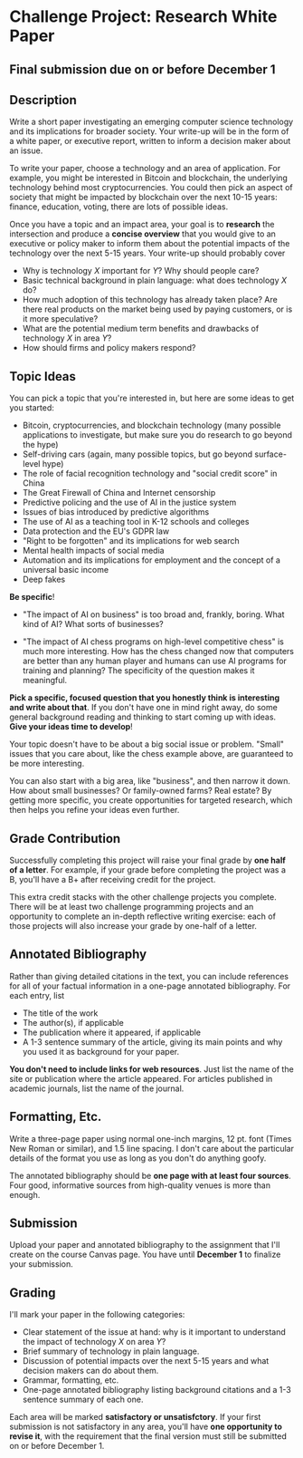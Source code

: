 # Challenge Project: Research White Paper

## Final submission due on or before December 1

## Description

Write a short paper investigating an emerging computer science technology and its implications for broader society. 
Your write-up will be in the form of a white paper, or executive report, written to inform a decision maker about an issue.

To write your paper, choose a technology and an area of application. For example, you might be interested in Bitcoin and blockchain,
the underlying technology behind most cryptocurrencies. You could then pick an aspect of society that might be impacted by blockchain over the
next 10-15 years: finance, education, voting, there are lots of possible ideas.

Once you have a topic and an impact area, your goal is to **research** the intersection and produce a **concise overview** that you
would give to an executive or policy maker to inform them about the potential impacts of the technology over the next 5-15 years. Your
write-up should probably cover

- Why is technology *X* important for *Y*? Why should people care?
- Basic technical background in plain language: what does technology *X* do?
- How much adoption of this technology has already taken place? Are there real products on the market being used by paying customers, or is it more speculative?
- What are the potential medium term benefits and drawbacks of technology *X* in area *Y*?
- How should firms and policy makers respond?

## Topic Ideas

You can pick a topic that you're interested in, but here are some ideas to get you started:

- Bitcoin, cryptocurrencies, and blockchain technology (many possible applications to investigate, but make sure you do research to go beyond the hype)
- Self-driving cars (again, many possible topics, but go beyond surface-level hype)
- The role of facial recognition technology and "social credit score" in China
- The Great Firewall of China and Internet censorship
- Predictive policing and the use of AI in the justice system
- Issues of bias introduced by predictive algorithms
- The use of AI as a teaching tool in K-12 schools and colleges
- Data protection and the EU's GDPR law
- "Right to be forgotten" and its implications for web search
- Mental health impacts of social media
- Automation and its implications for employment and the concept of a universal basic income
- Deep fakes

**Be specific**!

- "The impact of AI on business" is too broad and, frankly, boring. What kind of AI? What sorts of businesses?

- "The impact of AI chess programs on high-level competitive chess" is much more interesting. How has the chess changed now that
computers are better than any human player and humans can use AI programs for training and planning? The specificity of the question 
makes it meaningful.

**Pick a specific, focused question that you honestly think is interesting and write about that**. If you don't have one in mind right 
away, do some general background reading and thinking to start coming up with ideas. **Give your ideas time to develop**!

Your topic doesn't have to be about a big social issue or problem. "Small" issues that you care about, like the chess example above, are guaranteed to be more interesting.

You can also start with a big area, like "business", and then narrow it down. How about small businesses? Or family-owned farms? Real 
estate? By getting more specific, you create opportunities for targeted research, which then helps you refine your ideas even further.


## Grade Contribution

Successfully completing this project will raise your final grade by **one half of a letter**. For example, if your grade before completing
the project was a B, you'll have a B+ after receiving credit for the project.

This extra credit stacks with the other challenge projects you complete. There will be at least two challenge programming projects and 
an opportunity to complete an in-depth reflective writing exercise: each of those projects will also increase your grade by one-half of 
a letter.

## Annotated Bibliography

Rather than giving detailed citations in the text, you can include references for all of your factual information in a one-page annotated
bibliography. For each entry, list

- The title of the work
- The author(s), if applicable
- The publication where it appeared, if applicable
- A 1-3 sentence summary of the article, giving its main points and why you used it as background for your paper.

**You don't need to include links for web resources**. Just list the name of the site or publication where the article appeared.
For articles published in academic journals, list the name of the journal.

## Formatting, Etc.

Write a three-page paper using normal one-inch margins, 12 pt. font (Times New Roman or similar), and 1.5 line spacing. I don't care about
the particular details of the format you use as long as you don't do anything goofy.

The annotated bibliography should be **one page with at least four sources**. Four good, informative sources from high-quality venues
is more than enough.

## Submission

Upload your paper and annotated bibliography to the assignment that I'll create on the course Canvas page. You have until **December 1**
to finalize your submission.

## Grading

I'll mark your paper in the following categories:

- Clear statement of the issue at hand: why is it important to understand the impact of technology *X* on area *Y*?
- Brief summary of technology in plain language.
- Discussion of potential impacts over the next 5-15 years and what decision makers can do about them.
- Grammar, formatting, etc.
- One-page annotated bibliography listing background citations and a 1-3 sentence summary of each one.

Each area will be marked **satisfactory or unsatisfctory**. If your first submission is not satisfactory in any area, you'll have **one
opportunity to revise it**, with the requirement that the final version must still be submitted on or before December 1.

